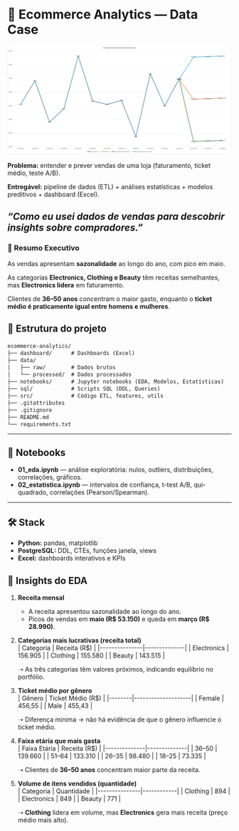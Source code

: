 # 🛒 Ecommerce Analytics — Data Case

<img src="/dashboard/Captura de tela 2025-08-19 142017.png" width="800">

**Problema:** entender e prever vendas de uma loja (faturamento, ticket médio, teste A/B).  

**Entregável:** pipeline de dados (ETL) + análises estatísticas + modelos preditivos + dashboard (Excel).  

*“Como eu usei dados de vendas para descobrir insights sobre compradores.”*
---
### 📌 Resumo Executivo

As vendas apresentam **sazonalidade** ao longo do ano, com pico em maio.  

As categorias **Electronics, Clothing e Beauty** têm receitas semelhantes, mas **Electronics lidera** em faturamento. 

Clientes de **36–50 anos** concentram o maior gasto, enquanto o **ticket médio é praticamente igual entre homens e mulheres**.  

## 📂 Estrutura do projeto
```
ecommerce-analytics/
├── dashboard/      # Dashboards (Excel)
├── data/           
│   ├── raw/        # Dados brutos
│   └── processed/  # Dados processados
├── notebooks/      # Jupyter notebooks (EDA, Modelos, Estatísticas)
├── sql/            # Scripts SQL (DDL, Queries)
├── src/            # Código ETL, features, utils
├── .gitattributes  
├── .gitignore      
├── README.md       
└── requirements.txt
```
---

## 📓 Notebooks

- **01_eda.ipynb** — análise exploratória: nulos, outliers, distribuições, correlações, gráficos.  
- **02_estatistica.ipynb** — intervalos de confiança, t-test A/B, qui-quadrado, correlações (Pearson/Spearman).  

---

## 🛠️ Stack

- **Python:** pandas, matplotlib 
- **PostgreSQL:** DDL, CTEs, funções janela, views  
- **Excel:** dashboards interativos e KPIs  
## 🔎 Insights do EDA

1. **Receita mensal**  
   - A receita apresentou sazonalidade ao longo do ano.  
   - Picos de vendas em **maio (R$ 53.150)** e queda em **março (R$ 28.990)**.  

2. **Categorias mais lucrativas (receita total)**  
   | Categoria     | Receita (R$) |
   |---------------|--------------|
   | Electronics   | 156.905      |
   | Clothing      | 155.580      |
   | Beauty        | 143.515      |

   ➝ As três categorias têm valores próximos, indicando equilíbrio no portfólio.  

3. **Ticket médio por gênero**  
   | Gênero | Ticket Médio (R$) |
   |--------|--------------------|
   | Female | 456,55             |
   | Male   | 455,43             |

   ➝ Diferença mínima → não há evidência de que o gênero influencie o ticket médio.  

4. **Faixa etária que mais gasta**  
   | Faixa Etária | Receita (R$) |
   |--------------|--------------|
   | 36–50        | 139.660      |
   | 51–64        | 133.310      |
   | 26–35        | 98.480       |
   | 18–25        | 73.335       |

   ➝ Clientes de **36–50 anos** concentram maior parte da receita.  

5. **Volume de itens vendidos (quantidade)**  
   | Categoria     | Quantidade |
   |---------------|------------|
   | Clothing      | 894        |
   | Electronics   | 849        |
   | Beauty        | 771        |

   ➝ **Clothing** lidera em volume, mas **Electronics** gera mais receita (preço médio mais alto).  










